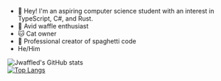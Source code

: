 - 👋 Hey! I'm an aspiring computer science student with an interest in TypeScript, C#, and Rust.
- 🧇 Avid waffle enthusiast
- 🐱 Cat owner
- 🍝 Professional creator of spaghetti code
- He/Him

![Jwaffled's GitHub stats](https://github-readme-stats.vercel.app/api?username=jwaffled&show_icons=true&theme=radical&card_width=500)  
[![Top Langs](https://github-readme-stats.vercel.app/api/top-langs/?username=jwaffled&hide=python&theme=radical&card_width=500)](https://github.com/Jwaffled/Jwaffled)


<!--
**Jwaffled/Jwaffled** is a ✨ _special_ ✨ repository because its `README.md` (this file) appears on your GitHub profile.

Here are some ideas to get you started:

- 🔭 I’m currently working on ...
- 🌱 I’m currently learning ...
- 👯 I’m looking to collaborate on ...
- 🤔 I’m looking for help with ...
- 💬 Ask me about ...
- 📫 How to reach me: ...
- 😄 Pronouns: ...
- ⚡ Fun fact: ...
-->
